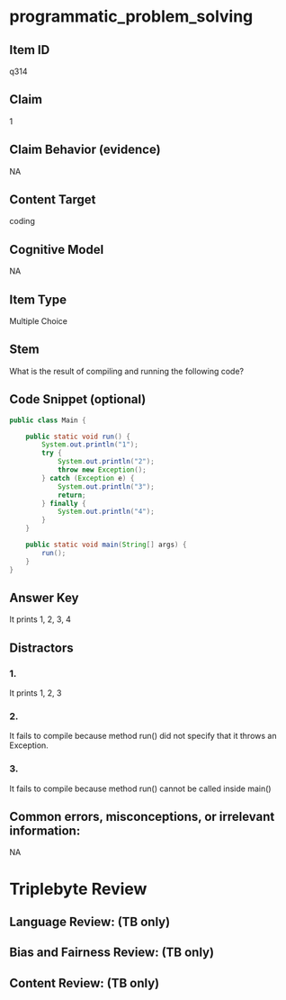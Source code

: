 # programmatic_problem_solving

## Item ID
q314

## Claim
1

## Claim Behavior (evidence)
NA

## Content Target
coding

## Cognitive Model
NA

## Item Type
Multiple Choice

## Stem
What is the result of compiling and running the following code?

## Code Snippet (optional)
```java
public class Main {

    public static void run() {
        System.out.println("1");
        try {
            System.out.println("2");
            throw new Exception();
        } catch (Exception e) {
            System.out.println("3");
            return;
        } finally {
            System.out.println("4");
        }
    }

    public static void main(String[] args) {
        run();
    }
}
```

## Answer Key
It prints 1, 2, 3, 4

## Distractors

### 1.
It prints 1, 2, 3

### 2.
It fails to compile because method run() did not specify that it throws an Exception.

### 3.
It fails to compile because method run() cannot be called inside main()

## Common errors, misconceptions, or irrelevant information:
NA

# Triplebyte Review


## Language Review: (TB only)


## Bias and Fairness Review: (TB only)


## Content Review: (TB only)


